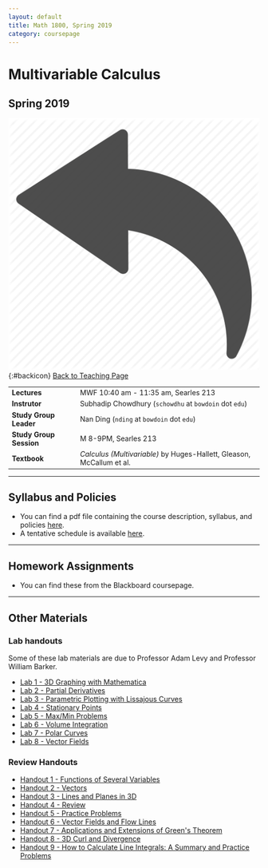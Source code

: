```yaml
---
layout: default
title: Math 1800, Spring 2019
category: coursepage
---
```


# Multivariable Calculus
## Spring 2019
<div class="backlink">
 
  ![Back](/resources/back.png){:#backicon} [Back to Teaching Page](/teaching) 
</div>  


|||
|---|---|
| **Lectures** | MWF	10:40 am - 11:35 am, Searles 213 |
| **Instrutor**| Subhadip Chowdhury (`schowdhu` at `bowdoin` dot `edu`)|
| **Study Group Leader**| Nan Ding (`nding` at `bowdoin` dot `edu`)
| **Study Group Session**| M 8-9PM, Searles 213 |
| **Textbook**| _Calculus (Multivariable)_ by Huges-Hallett, Gleason, McCallum et al. |


---
## Syllabus and Policies 

+ You can find a pdf file containing the course description, syllabus, and policies [here](Syllabus_1800_Spring_2019.pdf). 
+ A tentative schedule is available [here](S1800.pdf).
---

## Homework Assignments

+ You can find these from the Blackboard coursepage.

___

## Other Materials

### Lab handouts
Some of these lab materials are due to Professor Adam Levy and Professor William Barker.

+ [Lab 1 - 3D Graphing with Mathematica](Spring2019_1800_Lab1.pdf)
+ [Lab 2 - Partial Derivatives](Spring2019_1800_Lab2.pdf)
+ [Lab 3 - Parametric Plotting with Lissajous Curves](Spring2019_1800_Lab3.pdf)
+ [Lab 4 - Stationary Points](Spring2019_1800_Lab4.pdf)
+ [Lab 5 - Max/Min Problems](Spring2019_1800_Lab5.nb)
+ [Lab 6 - Volume Integration](Spring2019_1800_Lab6.nb)
+ [Lab 7 - Polar Curves](Spring2019_1800_Lab7.nb)
+ [Lab 8 - Vector Fields](Spring2019_1800_Lab8.nb)


### Review Handouts

+ [Handout 1 - Functions of Several Variables](Spring2019_1800_Handout1.pdf)
+ [Handout 2 - Vectors](Spring2019_1800_Handout2.pdf)
+ [Handout 3 - Lines and Planes in 3D](Spring2019_1800_Handout3.pdf)
+ [Handout 4 - Review](Spring2019_1800_Handout4.pdf)
+ [Handout 5 - Practice Problems](Spring2019_1800_Handout5.pdf)
+ [Handout 6 - Vector Fields and Flow Lines](Spring2019_1800_Handout6.pdf)
+ [Handout 7 - Applications and Extensions of Green's Theorem](Spring2019_1800_Handout7.pdf)
+ [Handout 8 - 3D Curl and Divergence](Spring2019_1800_Handout8.pdf)
+ [Handout 9 - How to Calculate Line Integrals: A Summary and Practice Problems](Spring2019_1800_Handout9.pdf)